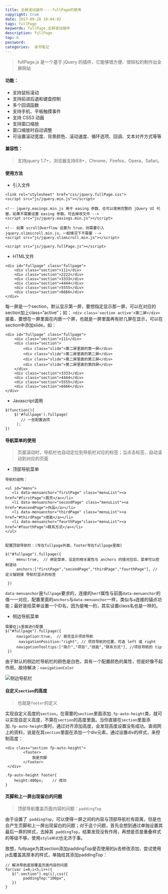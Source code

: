 ```yaml
---
title: 全屏滚动插件----fullPage的使用
copyright: true
date: 2017-09-28 10:04:02
tags: fullPage
keywords: fullPage,全屏滚动插件
description: fullPage
top: 6
password:
categories:  读书笔记
---
```


> fullPage.js 是一个基于 jQuery 的插件，它能够很方便、很轻松的制作出全屏网站

#### 功能：
- 支持鼠标滚动
- 支持前进后退和键盘控制
- 多个回调函数
- 支持手机、平板触摸事件
- 支持 CSS3 动画
- 支持窗口缩放
- 窗口缩放时自动调整
- 可设置滚动宽度、背景颜色、滚动速度、循环选项、回调、文本对齐方式等等

#### 兼容性：
> 支持jquery 1.7+，浏览器支持IE8+，Chrome，Firefox，Opera，Safari。


#### 使用方法
- 引入文件
```
<link rel="stylesheet" href="css/jquery.fullPage.css">
<script src="js/jquery.min.js"></script>

<!-- jquery.easings.min.js 用于 easing 参数，也可以使用完整的 jQuery UI 代替，如果不需要设置 easing 参数，可去掉改文件 -->
<script src="js/jquery.easings.min.js"></script>

<!-- 如果 scrollOverflow 设置为 true，则需要引入 jquery.slimscroll.min.js，一般情况下不需要 -->
<script src="js/jquery.slimscroll.min.js"></script>

<script src="js/jquery.fullPage.js"></script>
```
- HTML文件
```
<div id="fullpage" class="fullpage">
    <div class="section">111</div>
    <div class="section">2222</div>
    <div class="section">3333</div>
    <div class="section">4444</div>
    <div class="section">5555</div>
    <div class="section">6666</div>
</div>
```
每一屏是一个section，默认显示第一屏，要想指定显示那一屏，可以在对应的section加上class=“active”；如：
`<div class='section active'>第二屏</div>`
接着，要想在一屏里面在内嵌一个屏，也就是一屏里面再有好几屏在显示，可以在section中添加slide，如：
```
<div id="fullpage" class="fullpage">
    <div class="section">111</div>
    <div class="section">
        <div class="slide">第二屏里面的第一屏</div>
        <div class="slide">第二屏里面的第二屏</div>
        <div class="slide">第二屏里面的第三屏</div>
        <div class="slide">第二屏里面的第四屏</div>
    </div>
    <div class="section">3333</div>
    <div class="section">4444</div>
    <div class="section">5555</div>
    <div class="section">6666</div>
</div>
```
- Javascript调用
```
$(function(){
    $('#fullpage').fullpage(
       // 一些配置选项
     );
})
```
#### 导航菜单的使用
> 页面滚动时，导航栏也自动定位到导航栏对应的标签；当点击标签，自动滚动到对应的页面
- 顶部导航菜单
```
导航栏结构：

<ul id="menu">
   <li data-menuanchor="firstPage" class="menuList"><a href="#firstPage">首页</a></li>
   <li data-menuanchor="secondPage" class="menuList"><a href="#secondPage">作品</a></li>
   <li data-menuanchor="thirdPage" class="menuList"><a href="#thirdPage">技能</a></li>
   <li data-menuanchor="fourthPage"class="menuList"><a href="#fourthPage">联系方式</a></li>
</ul>


配置顶部导航栏：(写在fullpage外面，footer写在fullpage里面)

$("#fullpage").fullpage({
     menu:true,  // 绑定菜单，设定的相关属性与 anchors 的值对应后，菜单可以控制滚动
     anchors:["firstPage","secondPage","thirdPage","fourthPage"], // 定义锚链接 导航栏显示的标签
    
 })
```
`data-menuanchor`是`fullpage`要求的，连接的`herf`属性与前面`data-menuanchor`的值一一对应，配置里面的`anchors`与`data-menuanchor`一样，类似与`a`连接的锚点功能；最好是给菜单设置一个ID名，因为是唯一的，其实设置class名也是一样的。

- 侧边导航菜单
```
需要在js里面进行配置
$("#fullpage").fullpage({
     navigation:true,  // 是否显示项目导航
      navigationPosition:"right", // 项目导航的位置，可选 left 或 right
     navigationTooltips:["简介","项目","技能","联系方式"], //项目导航的 tip
 })
```
由于默认的侧边栏导航栏的颜色是白色，其有一个配置颜色的属性，但是好像不起作用，故待解决：`navigationColor`

![侧边导航栏](http://upload-images.jianshu.io/upload_images/1811036-753f4b80b7eca704.png?imageMogr2/auto-orient/strip%7CimageView2/2/w/1240)

#### 自定义`section`的高度
> 也就是`footer`的定义

 实现自定义高度的`section`，在需要的`section`里面添加`.fp-auto-height`类，就可以实现自定义高度，不算在`section`的高度里面。当你直接在`section`里面添加`.fp-auto-height`类时，通过对齐添加高度，会发现高度设置没有成功。查阅网上的资料，说是在其`section`里面在添加一个div元素，通过设置div的样式，来控制高度：
```
<div class="section fp-auto-height">
        <footer>
            我是页脚
        </footer>
 </div>

.fp-auto-height footer{
    height:400px;    // 成功
}
```
#### 页脚和上一屏出现留白的问题
> 顶部导航覆盖页面内容的问题：`paddingTop`

由于设置了` paddingTop`，可以使得一屏之间的内容与顶部导航栏有距离，但是也会产生页脚和上一屏出现留白的问题；对于这个问题，首先会想到通过单独设置其最后一屏的样式，去掉其` paddingTop`，结果发现没有作用，再想是否是重叠样式的等级不够，使用`style样式`也无济于事。

故想，fullpage为其section添加paddingTop是否使用的js去修改添加，尝试使用js去覆盖其原本的样式，单独给其添加paddingTop：
```
// 解决导航底部覆盖页面内容的问题
for(var i=0;i<5;i++){
   $(".section").eq(i),css({
        paddingTop:"100px",
   })
}
```



